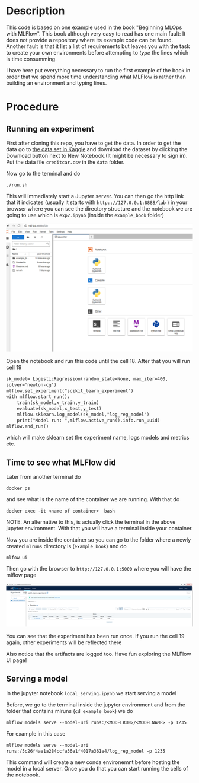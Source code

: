 # Description

This code is based on one example used in the book "Beginning MLOps with MLFlow".
This book although very easy to read has one main fault: It does not provide a repository where its example code can be found. Another fault is that it list a list of requirements but leaves you with the task to create your own environments before attempting to *type* the lines which is time consumming. 

I have here put everything necessary to run the first example of the book in order that we spend more time understanding what MLFlow is rather than building an environment and typing lines.

# Procedure

## Running an experiment

First after cloning this repo, you have to get the data. In order to get the data go to [the data set in Kaggle](https:://www.kagle.com/mlg-ulb/creditcardfraud) and download the dataset by clicking the Download button next to New Notebook.(It might be necessary to sign in). Put the data file `creditcar.csv` in the `data` folder. 


Now go to the terminal and do

```
./run.sh
```

This will immediately start a Jupyter server. You can then go the http link that it indicates (usually it starts with `http:://127.0.0.1:8888/lab` ) in your browser where you can see the directory structure and the notebook we are going to use which is `exp2.ipynb` (inside the `example_book` folder)

![The jupyter](./pics/fig1.png)

Open the notebook and run this code until the cell 18. 
After that you will run cell 19 

```
sk_model= LogisticRegression(random_state=None, max_iter=400, solver='newton-cg')
mlflow.set_experiment("scikit_learn_experiment")
with mlflow.start_run():
    train(sk_model,x_train,y_train)
    evaluate(sk_model,x_test,y_test)
    mlflow.sklearn.log_model(sk_model,"log_reg_model")
    print("Model run: ",mlflow.active_run().info.run_uuid)
mlflow.end_run()
```
which will make sklearn set the experiment name, logs models and metrics etc.

## Time to see what MLFlow did

Later from another terminal do

```
docker ps
```
and see what is the name of the container we are running.
With that do
```
docker exec -it <name of container>  bash
```

NOTE: An alternative to this, is actually click the terminal in the above jupyter environment. With that you will have a terminal inside your container.


Now you are inside the container so you can go to the folder where a newly created `mlruns` directory is (`example_book`) and do

```
mlfow ui
```
Then go with the browser to `http://127.0.0.1:5000` where you will have the mlflow page

![The MLFLow run](./pics/mlflowrun1.png)

You can see that the experiment has been run once. 
If you run the cell 19 again, other experiments will be reflected there

Also notice that the artifacts are logged too. Have fun exploring the MLFlow UI page!


## Serving a model

In the jupyter notebook `local_serving.ipynb` we start serving a model

Before, we go to the terminal inside the jupyter environment and from the folder that contains mlruns (`cd example_book`) we do

```
mlflow models serve --model-uri runs:/<MODELRUN>/<MODELNAME> -p 1235
```

For example in this case

```
mlflow models serve --model-uri runs:/5c26f4ae1a284ccfa36e1f4017a361e4/log_reg_model -p 1235
```
This command will create a new conda environemnt before hosting the model in a local server.
Once you do that you can start running the cells of the notebook.



